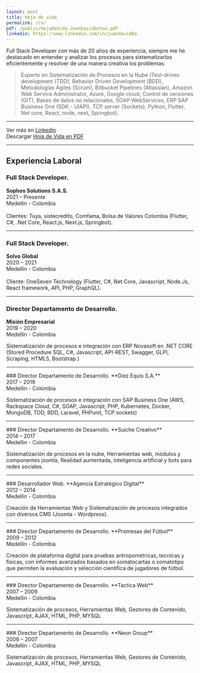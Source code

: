 ```yaml
---
layout: post
title: Hoja de vida
permalink: /cv/
pdf: /public/HojaDeVida-JuanDavidOchoa.pdf
linkedin: https://www.linkedin.com/in/juandavid8a
---
```

<p class="message">
Full Stack Developer con más de 20 años de experiencia, siempre me he destacado en entender y analizar los procesos para  sistematizarlos eficientemente y resolver de una manera creativa los problemas. 
</p>

<blockquote>
Experto en Sistematización de Procesos en la Nube (Test-driven development (TDD), Behavior Driven Development (BDD), Metodologías Ágiles (Scrum), Bitbucket Pipelines (Atlassian), Amazon Web Service Administrator, Azure, Google cloud, Control de versiones (GIT), Bases de datos no relacionales, SOAP WebServices, ERP SAP Business One (SDK - UIAPI), TCP server (Sockets), Python, Flutter, Net core, React, node, next, Springbot).
</blockquote>

<hr/>
<div id="cf-pdf-down">Ver más en <a target="_blank" href="{{ page.linkedin }}">Linkedin</a></div>
<div id="cf-pdf-down">Descargar <a target="_blank" href="{{ page.pdf }}">Hoja de Vida en PDF</a></div>
<hr/>

## Experiencia Laboral


### Full Stack Developer.
**Sophos Solutions S.A.S.**
<br>
2021 – Presente<br>
Medellin - Colombia<br>
<br>
Clientes: Tuya, sistecredito, Comfama, Bolsa de Valores Colombia (Flutter, C#, .Net Core, React.js, Next.js, Springbot).
<hr/>

### Full Stack Developer.
**Solvo Global**
<br>
2020 – 2021<br>
Medellin - Colombia<br>
<br>
Cliente: OneSeven Technology (Flutter, C#, Net Core, Javascript, Node.Js, React framework, API, PHP, GraphQL).
<hr/>

### Director Departamento de Desarrollo.
**Misión Empresarial**
<br>
2019 – 2020<br>
Medellin - Colombia<br>

Sistematización de procesos e integración con ERP Novasoft en .NET CORE (Stored Procedure SQL, C#, Javascript, API-REST, Swagger, GLPI, Scraping, HTML5, Bootstrap.)
<hr/>
### Director Departamento de Desarrollo.
**Diez Equis S.A.**
<br>
2017 – 2019<br>
Medellin - Colombia<br>

Sistematización de procesos e integración con SAP Business One (AWS, Rackspace Cloud, C#, SOAP, Javascript, PHP, Kubernetes, Docker, MongoDB, TDD, BDD, Laravel, PHPunit, TCP sockets)
<hr/>
### Director Departamento de Desarrollo.
**Suiche Creativo**
<br>
2014 – 2017<br>
Medellin - Colombia<br>

Sistematización de procesos en la nube, Herramientas web, módulos y componentes joomla, Realidad aumentada, inteligencia artificial y bots para redes sociales.
<hr/>
### Desarrollador Web.
**Agencia Estratégico Digital**
<br>
2012 – 2014<br>
Medellin - Colombia<br>

Creación de Herramientas Web y Sistematización de procesos integrados con diversos CMS (Joomla - Wordpress).
<hr/>
### Director Departamento de Desarrollo.
**Promesas del Fútbol**
<br>
2009 – 2012<br>
Medellin - Colombia<br>

Creación de plataforma digital para pruebas antropométricas, tecnicas y fisicas, con informes avanzados basados en somatocartas o somatotipo que permiten la evaluación y selección científica de jugadores de fútbol.
<hr>
### Director Departamento de Desarrollo.
**Tactica Web**
<br>
2007 – 2009<br>
Medellin - Colombia<br>

Sistematización de procesos, Herramientas Web, Gestores de Contenido, Javascript, AJAX, HTML, PHP, MYSQL
<hr>
### Director Departamento de Desarrollo.
**Neon Group**
<br>
2006 – 2007<br>
Medellin - Colombia<br>

Sistematización de procesos, Herramientas Web, Gestores de Contenido, Javascript, AJAX, HTML, PHP, MYSQL
